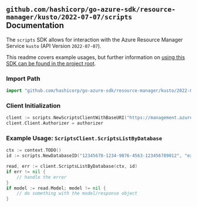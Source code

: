 
## `github.com/hashicorp/go-azure-sdk/resource-manager/kusto/2022-07-07/scripts` Documentation

The `scripts` SDK allows for interaction with the Azure Resource Manager Service `kusto` (API Version `2022-07-07`).

This readme covers example usages, but further information on [using this SDK can be found in the project root](https://github.com/hashicorp/go-azure-sdk/tree/main/docs).

### Import Path

```go
import "github.com/hashicorp/go-azure-sdk/resource-manager/kusto/2022-07-07/scripts"
```


### Client Initialization

```go
client := scripts.NewScriptsClientWithBaseURI("https://management.azure.com")
client.Client.Authorizer = authorizer
```


### Example Usage: `ScriptsClient.ScriptsListByDatabase`

```go
ctx := context.TODO()
id := scripts.NewDatabaseID("12345678-1234-9876-4563-123456789012", "example-resource-group", "clusterValue", "databaseValue")

read, err := client.ScriptsListByDatabase(ctx, id)
if err != nil {
	// handle the error
}
if model := read.Model; model != nil {
	// do something with the model/response object
}
```
